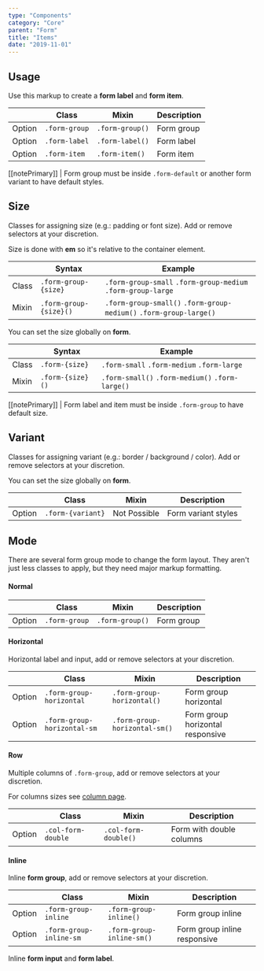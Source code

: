 ```yaml
---
type: "Components"
category: "Core"
parent: "Form"
title: "Items"
date: "2019-11-01"
---
```


## Usage

Use this markup to create a **form label** and **form item**.

<script type="text/plain" class="language-markup">
  <form class="form-default">
    <div class="form-group">
      <label class="form-label">
        <!-- content -->
      </label>
      <input type="text" class="form-item"/>
    </div>
  </form>
</script>

<div class="table-scroll">

|                         | Class                                     | Mixin                         | Description                   |
| ----------------------- | ----------------------------------------- | ----------------------------- | ----------------------------- |
| Option                  | `.form-group`                | `.form-group()`        | Form group            |
| Option                  | `.form-label`                | `.form-label()`        | Form label            |
| Option                  | `.form-item`                | `.form-item()`        | Form item            |

</div>

[[notePrimary]]
| Form group must be inside `.form-default` or another form variant to have default styles.

<demo>
  <demovanilla src="vanilla/components/core/form/form-mixins">
  </demovanilla>
</demo>

## Size

Classes for assigning size (e.g.: padding or font size). Add or remove selectors at your discretion.

Size is done with **em** so it's relative to the container element.

<div class="table-scroll">

|                         | Syntax                                    | Example                       |
| ----------------------- | ----------------------------------------- | ----------------------------- |
| Class                   | `.form-group-{size}`                        | `.form-group-small` `.form-group-medium` `.form-group-large`     |
| Mixin                   | `.form-group-{size}()`                      | `.form-group-small()` `.form-group-medium()` `.form-group-large()`     |

</div>

You can set the size globally on **form**.

<div class="table-scroll">

|                         | Syntax                                    | Example                       |
| ----------------------- | ----------------------------------------- | ----------------------------- |
| Class                   | `.form-{size}`                        | `.form-small` `.form-medium` `.form-large`     |
| Mixin                   | `.form-{size}()`                      | `.form-small()` `.form-medium()` `.form-large()`     |

</div>

[[notePrimary]]
| Form label and item must be inside `.form-group` to have default size.

<demo>
  <demovanilla src="vanilla/components/core/form/group-small">
  </demovanilla>
  <demovanilla src="vanilla/components/core/form/group-medium">
  </demovanilla>
  <demovanilla src="vanilla/components/core/form/group-large">
  </demovanilla>
</demo>

## Variant

Classes for assigning variant (e.g.: border / background / color). Add or remove selectors at your discretion.

You can set the size globally on **form**.

<div class="table-scroll">

|                         | Class                                     | Mixin                         | Description                   |
| ----------------------- | ----------------------------------------- | ----------------------------- | ----------------------------- |
| Option                  | `.form-{variant}`                | Not Possible        | Form variant styles            |

</div>

<demo>
  <demovanilla src="vanilla/components/core/form/variant-default">
  </demovanilla>
  <demovanilla src="vanilla/components/core/form/variant-inverse">
  </demovanilla>
</demo>

## Mode

There are several form group mode to change the form layout. They aren't just less classes to apply, but they need major markup formatting.

#### Normal

<script type="text/plain" class="language-markup">
  <form class="form-default">
    <div class="form-group">
      <!-- content -->
    </div>
    <div class="form-group">
      <!-- content -->
    </div>
  </form>
</script>

<div class="table-scroll">

|                         | Class                                     | Mixin                         | Description                   |
| ----------------------- | ----------------------------------------- | ----------------------------- | ----------------------------- |
| Option                  | `.form-group`                | `.form-group()`        | Form group            | |

</div>

<demo>
  <demovanilla src="vanilla/components/core/form/mode-normal">
  </demovanilla>
</demo>

#### Horizontal

Horizontal label and input, add or remove selectors at your discretion.

<script type="text/plain" class="language-markup">
<form class="form-default">
  <div class="form-group">
    <div class="form-group-horizontal">
      <div class="col-form-label">
        <!-- content -->
      </div>
      <div class="col-form-item">
        <!-- content -->
      </div>
    </div>
  </div>

  <div class="form-group">
    <div class="form-group-horizontal">
      <div class="col-form-label">
        <!-- content -->
      </div>
      <div class="col-form-item">
        <!-- content -->
      </div>
    </div>
  </div>
</form>
</script>

<div class="table-scroll">

|                         | Class                                     | Mixin                         | Description                   |
| ----------------------- | ----------------------------------------- | ----------------------------- | ----------------------------- |
| Option                  | `.form-group-horizontal`                | `.form-group-horizontal()`        | Form group horizontal            |
| Option                  | `.form-group-horizontal-sm`                | `.form-group-horizontal-sm()`        | Form group horizontal responsive            |

</div>

<demo>
  <demovanilla src="vanilla/components/core/form/mode-horizontal">
  </demovanilla>
</demo>

#### Row

Multiple columns of `.form-group`, add or remove selectors at your discretion.

For columns sizes see [column page](/core/column).

<script type="text/plain" class="language-markup">
<form class="form-default">
  <div class="row row-form">
    <div class="col-form-double">
      <div class="form-group">
        <!-- content -->
      </div>
    </div>
    <div class="col-form-double">
      <div class="form-group">
        <!-- content -->
      </div>
    </div>
  </div>
</form>
</script>

<div class="table-scroll">

|                         | Class                                     | Mixin                         | Description                   |
| ----------------------- | ----------------------------------------- | ----------------------------- | ----------------------------- |
| Option                  | `.col-form-double`                | `.col-form-double()`        | Form with double columns            |

</div>

<demo>
  <demovanilla src="vanilla/components/core/form/mode-row">
  </demovanilla>
</demo>

#### Inline

Inline **form group**, add or remove selectors at your discretion.

<script type="text/plain" class="language-markup">
<form class="form-default">
  <div class="form-group-inline">
    <div class="form-group">
        <!-- content -->
    </div>
    <div class="form-group">
        <!-- content -->
    </div>
  </div>
</form>
</script>

<div class="table-scroll">

|                         | Class                                     | Mixin                         | Description                   |
| ----------------------- | ----------------------------------------- | ----------------------------- | ----------------------------- |
| Option                  | `.form-group-inline`                | `.form-group-inline()`        | Form group inline            |
| Option                  | `.form-group-inline-sm`                | `.form-group-inline-sm()`        | Form group inline responsive           |

</div>

<demo>
  <demovanilla src="vanilla/components/core/form/mode-inline">
  </demovanilla>
</demo>

Inline **form input** and **form label**.

<script type="text/plain" class="language-markup">
<form class="form-default">
  <div class="form-group-inline">
    <div class="form-group">
      <div class="form-group-inline">
        <!-- content -->
      </div>
    </div>
    <div class="form-group">
      <div class="form-group-inline">
        <!-- content -->
      </div>
    </div>
  </div>
</form>
</script>

<demo>
  <demovanilla src="vanilla/components/core/form/mode-inline-inner">
  </demovanilla>
</demo>

